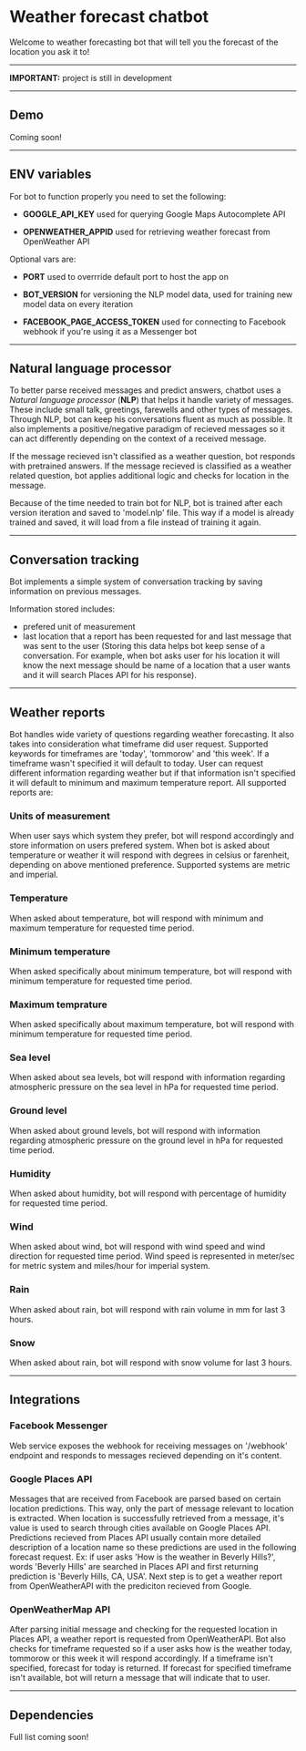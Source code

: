 # Weather forecast chatbot

Welcome to weather forecasting bot that will tell you the forecast of the location you ask it to!

***
**IMPORTANT:** project is still in development
***

## Demo

Coming soon!

***

## ENV variables

For bot to function properly you need to set the following:

- **GOOGLE_API_KEY** used for querying Google Maps Autocomplete API

- **OPENWEATHER_APPID** used for retrieving weather forecast from OpenWeather API

Optional vars are:

- **PORT** used to overrride default port to host the app on

- **BOT_VERSION** for versioning the NLP model data, used for training new model data on every iteration

- **FACEBOOK_PAGE_ACCESS_TOKEN** used for connecting to Facebook webhook if you're using it as a Messenger bot

***

## Natural language processor

To better parse received messages and predict answers, chatbot uses a *Natural language processor* (**NLP**) that helps it handle variety of messages. These include small talk, greetings, farewells and other types of messages. Through NLP, bot can keep his conversations fluent as much as possible. It also implements a positive/negative paradigm of recieved messages so it can act differently depending on the context of a received message.

If the message recieved isn't classified as a weather question, bot responds with pretrained answers. If the message recieved is classified as a weather related question, bot applies additional logic and checks for location in the message. 

Because of the time needed to train bot for NLP, bot is trained after each version iteration and saved to 'model.nlp' file. This way if a model is already trained and saved, it will load from a file instead of training it again. 

***

## Conversation tracking

Bot implements a simple system of conversation tracking by saving information on previous messages. 

Information stored includes:

- prefered unit of measurement
- last location that a report has been requested for and last message that was sent to the user (Storing this data helps bot keep sense of a conversation. For example, when bot asks user for his location it will know the next message should be name of a location that a user wants and it will search Places API for his response).

***

## Weather reports

Bot handles wide variety of questions regarding weather forecasting. It also takes into consideration what timeframe did user request. Supported keywords for timeframes are 'today', 'tommorow' and 'this week'. If a timeframe wasn't specified it will default to today. User can request different information regarding weather but if that information isn't specified it will default to minimum and maximum temperature report. All supported reports are:

### Units of measurement
When user says which system they prefer, bot will respond accordingly and store information on users prefered system. When bot is asked about temperature or weather it will respond with degrees in celsius or farenheit, depending on above mentioned preference. Supported systems are metric and imperial.


### Temperature
When asked about temperature, bot will respond with minimum and maximum temperature for requested time period.

### Minimum temperature
When asked specifically about minimum temperature, bot will respond with minimum temperature for requested time period.

### Maximum temprature
When asked specifically about maximum temperature, bot will respond with minimum temperature for requested time period.

### Sea level
When asked about sea levels, bot will respond with information regarding atmospheric pressure on the sea level in hPa for requested time period.

### Ground level
When asked about ground levels, bot will respond with information regarding atmospheric pressure on the ground level in hPa for requested time period.

### Humidity
When asked about humidity, bot will respond with percentage of humidity for requested time period.

### Wind
When asked about wind, bot will respond with wind speed and wind direction for requested time period. Wind speed is represented in meter/sec for metric system and miles/hour for imperial system.

### Rain
When asked about rain, bot will respond with rain volume in mm for last 3 hours.

### Snow
When asked about rain, bot will respond with snow volume for last 3 hours.

***

## Integrations

### Facebook Messenger
Web service exposes the webhook for receiving messages on '/webhook' endpoint and responds to messages recieved depending on it's content.
 
### Google Places API
Messages that are received from Facebook are parsed based on certain location predictions. This way, only the part of message relevant to location is extracted. When location is successfully retrieved from a message, it's value is used to search through cities available on Google Places API. Predictions recieved from Places API usually contain more detailed description of a location name so these predictions are used in the following forecast request. Ex: if user asks 'How is the weather in Beverly Hills?', words 'Beverly Hills' are searched in Places API and first returning prediction is 'Beverly Hills, CA, USA'. Next step is to get a weather report from OpenWeatherAPI with the prediciton recieved from Google.
 
### OpenWeatherMap API
After parsing initial message and checking for the requested location in Places API, a weather report is requested from OpenWeatherAPI. Bot also checks for timeframe requested so if a user asks how is the weather today, tommorow or this week it will respond accordingly. If a timeframe isn't specified, forecast for today is returned. If forecast for specified timeframe isn't available, bot will return a message that will indicate that to user.

***

## Dependencies

Full list coming soon!
